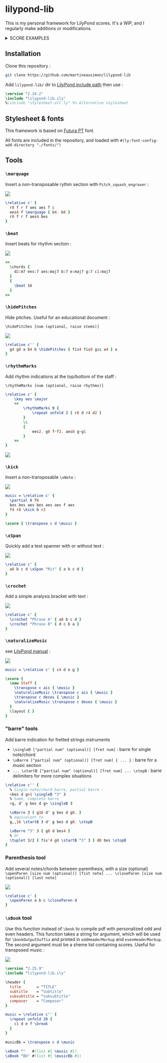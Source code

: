 # lilypond-lib

This is my personal framework for LilyPond scores. It's a WIP, and I regularly make additions or modifications.

<details>
<summary>SCORE EXAMPLES</summary>

<p align="center">
<img src="https://user-images.githubusercontent.com/89019438/261419196-7d16ba7e-72ea-4166-b730-11a1fd034b5e.jpg">
</p>

<p align="center">
<img src="https://user-images.githubusercontent.com/89019438/281694651-a93fc2ec-3b5f-4c0e-bc94-b27b10d0e367.jpg">
</p>

<p align="center">
<img src="https://user-images.githubusercontent.com/89019438/261419623-82890fde-b574-4395-a620-02b0591f90a9.jpg">
</p>
</details>

## Installation

Clone this repository :

```bash
git clone https://github.com/martineausimon/lilypond-lib
```

Add `lilypond-lib/` dir to [LilyPond include path](https://lilypond.org/doc/v2.24/Documentation/notation/including-lilypond-files) then use :

```lilypond
\version "2.24.2"
\include "lilypond-lib.ily"
%\include "stylesheet-alt.ly" %% Alternative stylesheet
```

## Stylesheet & fonts

This framework is based on [Futura PT](https://fonts.adobe.com/fonts/futura-pt) font.

All fonts are included in the repository, and loaded with `#(ly:font-config-add-directory "./fonts/")`

## Tools

### `\marquage`

Insert a non-transposable rythm section with `Pitch_squash_engraver` :

![](https://github.com/user-attachments/assets/cafb8ff8-16a5-4884-9901-576029c5ae06)

```lilypond
\relative c' {
  r8 f r f aes aes f c 
  ees4 f \marquage { b4. b8 }
  r8 f r f aes4 bes
}
```

### `\beat`

Insert beats for rhythm section :

![](https://github.com/user-attachments/assets/1e8f2652-6c5e-49a0-92b5-91939e96568d)

```lilypond
<<
  \chords {
    d2:m7 ees:7 aes:maj7 b:7 e:maj7 g:7 c1:maj7
  }
  {
    \beat 16
  }
>>
```

### `\hidePitches`

Hide pitches. Useful for an educational document :

`\hidePitches [num (optional, raise stems)]`

![](https://github.com/user-attachments/assets/8be5d475-3b62-40c7-8a7d-88565c032d17)

```lilypond
\relative c'' {
  g4 g8 a b4 b \hidePitches { fis4 fis8 gis a4 } a
}
```

### `\rhythmMarks`

Add rhythm indications at the top/bottom of the staff :

`\rhythmMarks [num (optional, raise rhythms)]`

```lilypond
\relative c' {
	\key ees \major
	<<
		\rhythmMarks 9 {
			\repeat unfold 3 { r8 d r4 d2 }
		}
		\\
		{
			ees2. g8 f~f2. aes8 g~g1
		}
	>>
}
```

![](https://github.com/user-attachments/assets/d0f7f62b-107e-4756-ae6d-5b73b1fb7acb)

### `\kick`

Insert a non-transposable `\xNote` :

![](https://github.com/user-attachments/assets/932357ed-74a3-43e8-86fe-6edea1c56c71)

```lilypond
music = \relative c' {
  \partial 8 f8
  bes bes aes bes aes aes f aes
  f4 r8 \kick b r2
}

\score { \transpose c d \music }
```

### `\xSpan`

Quickly add a test spanner with or without text :

![](https://github.com/user-attachments/assets/f5159532-0ee0-4ff0-9114-07b0e16e4109)

```lilypond
\relative c' {
  a8 b c d \xSpan "Rit" { a b c d }
}
```

### `\crochet`

Add a simple analysis bracket with text :

![](https://github.com/user-attachments/assets/051d8a29-69ea-4627-84ed-60071eb86ded)

```lilypond
\relative c' {
  \crochet "Phrase A" { a8 b c d }
  \crochet "Phrase B" { d c b a }
}
```

### `\naturalizeMusic`

see [LilyPond manual](https://lilypond.org/doc/v2.21/Documentation/notation/changing-multiple-pitches.fr.html) :

![](https://github.com/user-attachments/assets/c5226e25-1955-417f-b4cf-dd642373dfb7)

```lilypond
music = \relative c' { c4 d e g }

\score {
  \new Staff {
    \transpose c ais { \music }
    \naturalizeMusic \transpose c ais { \music }
    \transpose c deses { \music }
    \naturalizeMusic \transpose c deses { \music }
  }
  \layout { }
}
```

### "barre" tools

Add barre indication for fretted strings instruments

* `\singleB ["partial num" (optional)] [fret num]` : barre for single note/chord
* `\xBarre ["partial num" (optional)] [fret num] { ... }` : barre for a music section
* `... \startB ["partial num" (optional)] [fret num] ... \stopB` : barre delimiters for more complex situations


```lilypond
\relative c'' {
  % Single note/chord barre, partial barre :
  <bes d g>1 \singleB "3" 3
  % Same, complete barre
  <g, d' g bes d g> \singleB 3

  \xBarre 3 { g16 d' g bes d g8. } 
  % equivalent to
  g,,16 \startB 3 d' g bes d g8. \stopB

  \xBarre "3" 3 { g8 d bes4 }
  % Or
  \tuplet 3/2 { fis'4 g8 \startB "3" 3 } d8 bes \stopB
}
```

### Parenthesis tool

Add several notes/chords between parenthesis, with a size (optional)  
`\openParen [size num (optional)] [fist note] ... \closeParen [size num (optional)] [last note]`

![](https://github.com/martineausimon/lilypond-lib/assets/89019438/e7acc600-ede4-4f84-b5a2-0f429f0a9ecb)

```lilypond
\relative c' {
  \openParen a b c \closeParen d
}
```

### `\xBook` tool

Use this function instead of `\book` to compile pdf with personalized odd and even headers. This function takes a string for argument, which will be used for `\bookOutputSuffix` and printed in `oddHeaderMarkup` and `evenHeaderMarkup`. The second argument must be a sheme list containing scores. Useful for transposed music :

![](https://github.com/martineausimon/lilypond-lib/assets/89019438/4fca5f26-40c2-429a-8b25-a5be6dad4f66)

```lilypond
\version "2.25.9"
\include "lilypond-lib.ily"

\header {
  title       = "TITLE"
  subtitle    = "Subtitle"
  subsubtitle = "subsubtitle"
  composer    = "Composer"
}

music = \relative c'' {
  \repeat unfold 20 {
    c1 d e f \break
  }  
}

musicBb = \transpose c d \music

\xBook ""   #(list #{ \music #})
\xBook "Bb" #(list #{ \musicBb #})
```


